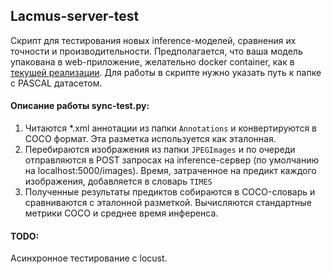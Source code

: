 ## Lacmus-server-test
Скрипт для тестирования новых inference-моделей, сравнения их точности и производительности. Предполагается, что ваша модель упакована в web-приложение, желательно docker container, как в [текущей реализации](https://github.com/lacmus-foundation/lacmus/blob/master/inference.py). Для работы в скрипте нужно указать путь к папке с PASCAL датасетом.  

#### Описание работы sync-test.py:  
1. Читаются *.xml аннотации из папки ```Annotations``` и конвертируются в COCO формат. Эта разметка используется как эталонная.  
2. Перебираются изображения из папки ```JPEGImages``` и по очереди отправляются в POST запросах на inference-сервер (по умолчанию на localhost:5000/images). 
 Время, затраченное на предикт каждого изображения, добавляется в словарь ```TIMES```   
3. Полученные результаты предиктов собираются в COCO-словарь и сравниваются с эталонной разметкой. Вычисляются стандартные метрики COCO и среднее время инференса. 

#### TODO:
Асинхронное тестирование с locust.